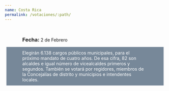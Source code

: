 ```yaml
---
name: Costa Rica
permalink: /votaciones/:path/
---
```

<div style="
    padding: 5px 50px;
    margin: 5px;
    display: inline-block;
    height: 40px">
    <h3 style="
        display: inline-block;">
    Fecha:
    </h3>
    <p style="
        display: inline-block;">
        2 de Febrero
    </p>
</div>
<p style="
    background-color: lightslategray;
    color: white;
    padding: 10 50px;
    margin: 5px">
    Elegirán 6.138 cargos públicos municipales, para el próximo mandato de cuatro años.
    De esa cifra, 82 son alcaldes e igual número de vicealcaldes primeros y segundos. También se votará por regidores, miembros de la Concejalías de distrito y municipios e intendentes locales.
</p>
